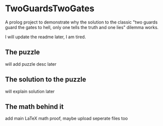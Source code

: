 # TwoGuardsTwoGates
A prolog project to demonstrate why the solution to the classic "two guards guard the gates to hell, only one tells the truth and one lies" dilemma works. 

I will update the readme later, I am tired. 

## The puzzle

will add puzzle desc later

## The solution to the puzzle

will explain solution later

## The math behind it

add main LaTeX math proof, maybe upload seperate files too
